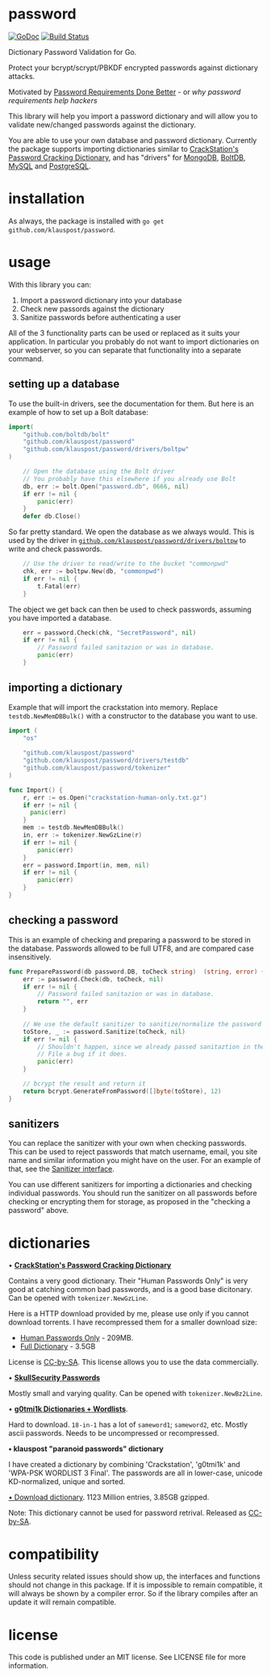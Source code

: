 # password
[![GoDoc][1]][2] [![Build Status][3]][4]

[1]: https://godoc.org/github.com/klauspost/password?status.svg
[2]: https://godoc.org/github.com/klauspost/password
[3]: https://travis-ci.org/klauspost/password.svg?branch=master
[4]: https://travis-ci.org/klauspost/password

Dictionary Password Validation for Go.

Protect your bcrypt/scrypt/PBKDF encrypted passwords against dictionary attacks.

Motivated by [Password Requirements Done Better](http://blog.klauspost.com/password-requirements-done-better/) - or *why password requirements help hackers*

This library will help you import a password dictionary and will allow you to validate new/changed passwords against the dictionary.

You are able to use your own database and password dictionary. Currently the package supports importing dictionaries similar to [CrackStation's Password Cracking Dictionary](https://crackstation.net/buy-crackstation-wordlist-password-cracking-dictionary.htm), and has "drivers" for [MongoDB](https://godoc.org/github.com/klauspost/password/drivers/mgopw), [BoltDB](https://godoc.org/github.com/klauspost/password/drivers/boltpw), [MySQL](https://godoc.org/github.com/klauspost/password/drivers/sqlpw) and [PostgreSQL](https://godoc.org/github.com/klauspost/password/drivers/sqlpw).

# installation

As always, the package is installed with `go get github.com/klauspost/password`.

# usage

With this library you can:

1. Import a password dictionary into your database
2. Check new passords against the dictionary
3. Sanitize passwords before authenticating a user

All of the 3 functionality parts can be used or replaced as it suits your application. In particular you probably do not want to import dictionaries on your webserver, so you can separate that functionality into a separate command.

## setting up a database

To use the built-in drivers, see the documentation for them. But here is an example of how to set up a Bolt database:

```Go
import(
	"github.com/boltdb/bolt"
	"github.com/klauspost/password"
	"github.com/klauspost/password/drivers/boltpw"
)

	// Open the database using the Bolt driver
	// You probably have this elsewhere if you already use Bolt
  	db, err := bolt.Open("password.db", 0666, nil)
	if err != nil {
		panic(err)
	}
	defer db.Close()
```

So far pretty standard. We open the database as we always would. This is used by the driver in [`github.com/klauspost/password/drivers/boltpw`](https://godoc.org/github.com/klauspost/password/drivers/boltpw) to write and check passwords.

```Go
	// Use the driver to read/write to the bucket "commonpwd"
	chk, err := boltpw.New(db, "commonpwd")
	if err != nil {
		t.Fatal(err)
	} 
```

The object we get back can then be used to check passwords, assuming you have imported a database.
```Go
	err = password.Check(chk, "SecretPassword", nil)
	if err != nil {
		// Password failed sanitazion or was in database.
		panic(err)
	}
```	

## importing a dictionary

Example that will import the crackstation into memory. Replace `testdb.NewMemDBBulk()` with a constructor to the database you want to use.
```Go
import (
	"os"
	
	"github.com/klauspost/password"
	"github.com/klauspost/password/drivers/testdb"
	"github.com/klauspost/password/tokenizer"
)

func Import() {
	r, err := os.Open("crackstation-human-only.txt.gz")
	if err != nil {
	  panic(err)
	}
	mem := testdb.NewMemDBBulk()
	in, err := tokenizer.NewGzLine(r)
	if err != nil {
		panic(err)
	}
	err = password.Import(in, mem, nil)
	if err != nil {
		panic(err)
	}
}

```
## checking a password

This is an example of checking and preparing a password to be stored in the database. Passwords allowed to be full UTF8, and are compared case insensitively.
```Go
func PreparePassword(db password.DB, toCheck string)  (string, error) {
	err := password.Check(db, toCheck, nil)
	if err != nil {
		// Password failed sanitazion or was in database.
		return "", err
	}
	
	// We use the default sanitizer to sanitize/normalize the password
	toStore, _ := password.Sanitize(toCheck, nil)
	if err != nil {
		// Shouldn't happen, since we already passed sanitaztion in the check once
		// File a bug if it does.
		panic(err)
	}

	// bcrypt the result and return it
	return bcrypt.GenerateFromPassword([]byte(toStore), 12)
}
```	

## sanitizers

You can replace the sanitizer with your own when checking passwords. This can be used to reject passwords that match username, email, you site name and similar information you might have on the user. For an example of that, see the [Sanitizer interface](https://godoc.org/github.com/klauspost/password#example-Sanitizer).

You can use different sanitizers for importing a dictionaries and checking individual passwords. You should run the sanitizer on all passwords before checking or encrypting them for storage, as proposed in the "checking a password" above.

# dictionaries

•  [**CrackStation's Password Cracking Dictionary**](https://crackstation.net/buy-crackstation-wordlist-password-cracking-dictionary.htm)

Contains a very good dictionary. Their "Human Passwords Only" is very good at catching common bad passwords, and is a good base dicitonary. Can be opened with `tokenizer.NewGzLine`.

Here is a HTTP download provided by me, please use only if you cannot download torrents. I have recompressed them for a smaller download size:
 * [Human Passwords Only](http://5.9.40.76/static/dicts/crackstation-human-only.txt.gz) - 209MB.
 * [Full Dictionary](http://5.9.40.76/static/dicts/crackstation.full.txt.gz) - 3.5GB

License is [CC-by-SA](http://creativecommons.org/licenses/by-sa/3.0/). This license allows you to use the data commercially.

 
•  [**SkullSecurity Passwords**](https://wiki.skullsecurity.org/Passwords)

Mostly small and varying quality. Can be opened with `tokenizer.NewBz2Line`.


• [**g0tmi1k Dictionaries + Wordlists**](https://blog.g0tmi1k.com/2011/06/dictionaries-wordlists/).

Hard to download. `18-in-1` has a lot of `sameword1`; `sameword2`, etc. Mostly ascii passwords. Needs to be uncompressed or recompressed.


**• klauspost "paranoid passwords" dictionary**

I have created a dictionary by combining 'Crackstation', 'g0tmi1k' and 'WPA-PSK WORDLIST 3 Final'. The passwords are all in lower-case, unicode KD-normalized, unique and sorted.

[• Download dictionary](http://5.9.40.76/static/dicts/klauspost-paranoid-passwords.gz). 1123 Million entries, 3.85GB gzipped.

Note: This dictionary cannot be used for password retrival. Released as [CC-by-SA](http://creativecommons.org/licenses/by-sa/3.0/).

# compatibility

Unless security related issues should show up, the interfaces and functions should not change in this package. If it is impossible to remain compatible, it will always be shown by a compiler error. So if the library compiles after an update it will remain compatible.

# license

This code is published under an MIT license. See LICENSE file for more information.

